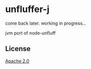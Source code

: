 # unfluffer-j

come back later. working in progress...

jvm port of node-unfluff

## License
[Apache 2.0](LICENSE)
